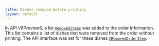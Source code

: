 ```yaml
---
title: Dishes removed before printing
layout: default
---
```


In API V8Preview6, a list [`RemovedItems`](https://syrve.github.io/front.api.sdk/v8/html/P_Resto_Front_Api_Data_Orders_IOrder_RemovedItems.htm) was added to the order information. This list contains a list of dishes that were removed from the order without printing. The API interface was set for these dishes [`IRemovedOrderItem`](https://syrve.github.io/front.api.sdk/v8/html/T_Resto_Front_Api_Data_Orders_IRemovedOrderItem.htm).